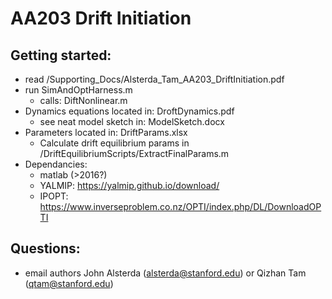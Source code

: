 # AA203 Drift Initiation

## Getting started:
- read /Supporting_Docs/Alsterda_Tam_AA203_DriftInitiation.pdf
- run SimAndOptHarness.m
  - calls: DiftNonlinear.m
- Dynamics equations located in: DroftDynamics.pdf
  - see neat model sketch in: ModelSketch.docx
- Parameters located in: DriftParams.xlsx
  - Calculate drift equilibrium params in /DriftEquilibriumScripts/ExtractFinalParams.m
- Dependancies:
  - matlab (>2016?)
  - YALMIP: https://yalmip.github.io/download/
  - IPOPT: https://www.inverseproblem.co.nz/OPTI/index.php/DL/DownloadOPTI
  
## Questions:
- email authors John Alsterda (alsterda@stanford.edu) or Qizhan Tam (qtam@stanford.edu)
